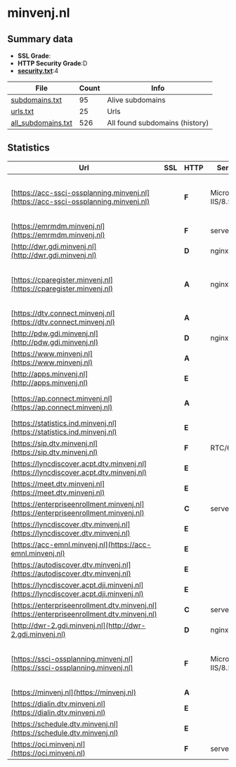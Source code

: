 

# minvenj.nl
## Summary data


 - **SSL Grade**:
 - **HTTP Security Grade**:D
 - **[security.txt](https://www.digitaleoverheid.nl/nieuws/standaard-security-txt-nu-verplicht-voor-overheid/)**:4


| File       | Count | Info |
|------------|-------|------|
|[subdomains.txt](/data/minvenj.nl/subdomains.txt)|95|Alive subdomains|
|[urls.txt](/data/minvenj.nl/urls.txt)|25|Urls|
|[all_subdomains.txt](/data/minvenj.nl/all_subdomains.txt)|526|All found subdomains (history)|


## Statistics


| Url | SSL | HTTP | Server | Cookie | HSTS | CORS | CTO | CSP | XFO | XXP | RP |FP| Tech |Title |
|--------|-------|-------|------|------|------|------|------|------|------|------|------|------|------|------|
|[https://acc-ssci-ossplanning.minvenj.nl](https://acc-ssci-ossplanning.minvenj.nl)| | **F**|Microsoft-IIS/8.5| | | | | | | | :white_check_mark: | |IIS:8.5 Microsoft ASP.NET Windows Server|403 - Forbidden:...|
|[https://emrmdm.minvenj.nl](https://emrmdm.minvenj.nl)| | **F**|server| | | | | | | | :white_check_mark: | ||302 Found|
|[http://dwr.gdi.minvenj.nl](http://dwr.gdi.minvenj.nl)| | **D**|nginx| | | | | | :white_check_mark: | :white_check_mark: | :white_check_mark: | |Nginx|Welcome to nginx...|
|[https://cparegister.minvenj.nl](https://cparegister.minvenj.nl)| | **A**|nginx|:white_check_mark: |:white_check_mark: | | |:warning: | :white_check_mark: | :white_check_mark: | :white_check_mark: | |Bootstrap Django HSTS Nginx Python|Home –...|
|[https://dtv.connect.minvenj.nl](https://dtv.connect.minvenj.nl)| | **A**|| |:white_check_mark: | | | :white_check_mark:| :white_check_mark: | :white_check_mark: | :white_check_mark: | :white_check_mark: |HSTS||
|[http://pdw.gdi.minvenj.nl](http://pdw.gdi.minvenj.nl)| | **D**|nginx| | | | | | :white_check_mark: | :white_check_mark: | :white_check_mark: | |Nginx|Welcome to nginx...|
|[https://www.minvenj.nl](https://www.minvenj.nl)| | **A**|| |:white_check_mark: | | |:warning: | :white_check_mark: | :white_check_mark: | :white_check_mark: | |HSTS||
|[http://apps.minvenj.nl](http://apps.minvenj.nl)| | **E**|| | | | | | | | :white_check_mark: | |||
|[https://ap.connect.minvenj.nl](https://ap.connect.minvenj.nl)| | **A**||:warning: |:white_check_mark: | | | | :white_check_mark: | :white_check_mark: | :white_check_mark: | :white_check_mark: |HSTS Microsoft ASP.NET||
|[https://statistics.ind.minvenj.nl](https://statistics.ind.minvenj.nl)| | **E**|| | | | | | | | :white_check_mark: | |HSTS||
|[https://sip.dtv.minvenj.nl](https://sip.dtv.minvenj.nl)| | **F**|RTC/6.0| | | | | | | | :white_check_mark: | |HSTS||
|[https://lyncdiscover.acpt.dtv.minvenj.nl](https://lyncdiscover.acpt.dtv.minvenj.nl)| | **E**|| | | | | | | | :white_check_mark: | |||
|[https://meet.dtv.minvenj.nl](https://meet.dtv.minvenj.nl)| | **E**|| | | | | | | | :white_check_mark: | |HSTS|Skype for Busine...|
|[https://enterpriseenrollment.minvenj.nl](https://enterpriseenrollment.minvenj.nl)| | **C**|server| | | | |:warning: | :white_check_mark: | :white_check_mark: | :white_check_mark: | ||302 Found|
|[https://lyncdiscover.dtv.minvenj.nl](https://lyncdiscover.dtv.minvenj.nl)| | **E**|| | | | | | | | :white_check_mark: | |||
|[https://acc-emnl.minvenj.nl](https://acc-emnl.minvenj.nl)| | **E**|| | | | | | | | :white_check_mark: | |HSTS||
|[https://autodiscover.dtv.minvenj.nl](https://autodiscover.dtv.minvenj.nl)| | **E**|| | | | | | | | :white_check_mark: | |||
|[https://lyncdiscover.acpt.dji.minvenj.nl](https://lyncdiscover.acpt.dji.minvenj.nl)| | **E**|| | | | | | | | :white_check_mark: | |||
|[https://enterpriseenrollment.dtv.minvenj.nl](https://enterpriseenrollment.dtv.minvenj.nl)| | **C**|server| | | | |:warning: | :white_check_mark: | :white_check_mark: | :white_check_mark: | ||302 Found|
|[http://dwr-2.gdi.minvenj.nl](http://dwr-2.gdi.minvenj.nl)| | **D**|nginx| | | | | | :white_check_mark: | :white_check_mark: | :white_check_mark: | |Nginx|Welcome to nginx...|
|[https://ssci-ossplanning.minvenj.nl](https://ssci-ossplanning.minvenj.nl)| | **F**|Microsoft-IIS/8.5| | | | | | | | :white_check_mark: | |IIS:8.5 Microsoft ASP.NET Windows Server|403 - Forbidden:...|
|[https://minvenj.nl](https://minvenj.nl)| | **A**|| |:white_check_mark: | | |:warning: | :white_check_mark: | :white_check_mark: | :white_check_mark: | |HSTS||
|[https://dialin.dtv.minvenj.nl](https://dialin.dtv.minvenj.nl)| | **E**|| | | | | | | | :white_check_mark: | |||
|[https://schedule.dtv.minvenj.nl](https://schedule.dtv.minvenj.nl)| | **E**|| | | | | | | | :white_check_mark: | |||
|[https://oci.minvenj.nl](https://oci.minvenj.nl)| | **F**|server| | | | | | | | :white_check_mark: | ||302 Found|

